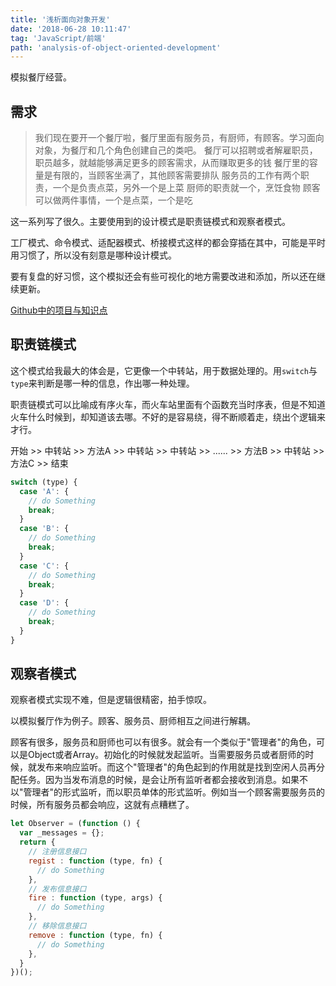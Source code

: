 ```yaml
---
title: '浅析面向对象开发'
date: '2018-06-28 10:11:47'
tag: 'JavaScript/前端'
path: 'analysis-of-object-oriented-development'
---
```


模拟餐厅经营。

## 需求

> 我们现在要开一个餐厅啦，餐厅里面有服务员，有厨师，有顾客。学习面向对象，为餐厅和几个角色创建自己的类吧。
> 餐厅可以招聘或者解雇职员，职员越多，就越能够满足更多的顾客需求，从而赚取更多的钱
> 餐厅里的容量是有限的，当顾客坐满了，其他顾客需要排队
> 服务员的工作有两个职责，一个是负责点菜，另外一个是上菜
> 厨师的职责就一个，烹饪食物
> 顾客可以做两件事情，一个是点菜，一个是吃

这一系列写了很久。主要使用到的设计模式是职责链模式和观察者模式。

工厂模式、命令模式、适配器模式、桥接模式这样的都会穿插在其中，可能是平时用习惯了，所以没有刻意是哪种设计模式。

要有复盘的好习惯，这个模拟还会有些可视化的地方需要改进和添加，所以还在继续更新。

[Github中的项目与知识点](https://github.com/Coyeah/js-primer#oop-restaurant)

## 职责链模式

这个模式给我最大的体会是，它更像一个中转站，用于数据处理的。用`switch`与`type`来判断是哪一种的信息，作出哪一种处理。

职责链模式可以比喻成有序火车，而火车站里面有个函数充当时序表，但是不知道火车什么时候到，却知道该去哪。不好的是容易绕，得不断顺着走，绕出个逻辑来才行。

开始 >> 中转站 >> 方法A >> 中转站 >> 中转站 >> ...... >> 方法B >> 中转站 >> 方法C >> 结束

```JavaScript
switch (type) {
  case 'A': {
    // do Something
    break;
  }
  case 'B': {
    // do Something
    break;
  }
  case 'C': {
    // do Something
    break;
  }
  case 'D': {
    // do Something
    break;
  }
}
```

## 观察者模式

观察者模式实现不难，但是逻辑很精密，拍手惊叹。

以模拟餐厅作为例子。顾客、服务员、厨师相互之间进行解耦。

顾客有很多，服务员和厨师也可以有很多。就会有一个类似于"管理者"的角色，可以是Object或者Array。初始化的时候就发起监听。当需要服务员或者厨师的时候，就发布来响应监听。而这个"管理者"的角色起到的作用就是找到空闲人员再分配任务。因为当发布消息的时候，是会让所有监听者都会接收到消息。如果不以"管理者"的形式监听，而以职员单体的形式监听。例如当一个顾客需要服务员的时候，所有服务员都会响应，这就有点糟糕了。

```JavaScript
let Observer = (function () {
  var _messages = {};
  return {
    // 注册信息接口
    regist : function (type, fn) {
      // do Something
    },
    // 发布信息接口
    fire : function (type, args) {
      // do Something
    },
    // 移除信息接口
    remove : function (type, fn) {
      // do Something
    },
  }
})();
```
